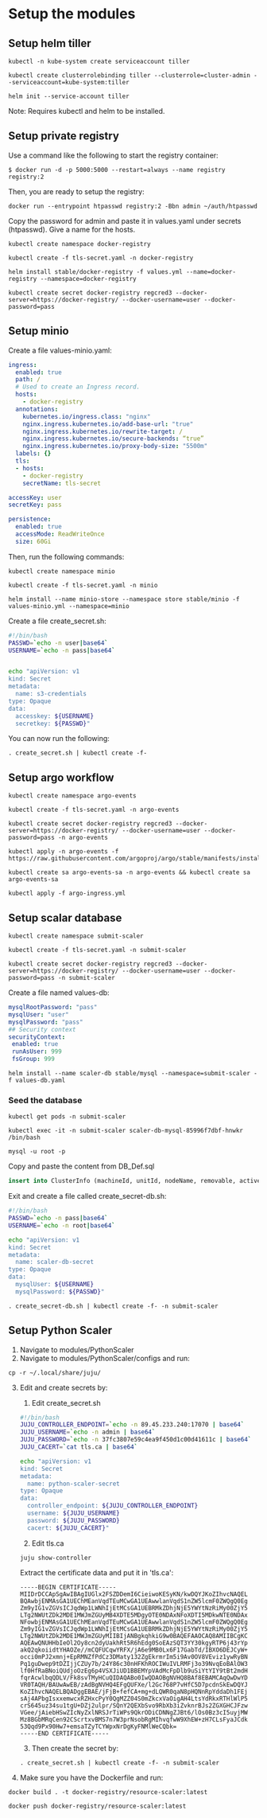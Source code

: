 # Setup the modules

## Setup helm tiller
```
kubectl -n kube-system create serviceaccount tiller

kubectl create clusterrolebinding tiller --clusterrole=cluster-admin --serviceaccount=kube-system:tiller

helm init --service-account tiller
```
Note: Requires kubectl and helm to be installed.

## Setup private registry
Use a command like the following to start the registry container:
```
$ docker run -d -p 5000:5000 --restart=always --name registry registry:2
```
Then, you are ready to setup the registry:
```
docker run --entrypoint htpasswd registry:2 -Bbn admin ~/auth/htpasswd
```
Copy the password for admin and paste it in values.yaml under secrets (htpasswd). Give a name for the hosts.
```
kubectl create namespace docker-registry

kubectl create -f tls-secret.yaml -n docker-registry

helm install stable/docker-registry -f values.yml --name=docker-registry --namespace=docker-registry

kubectl create secret docker-registry regcred3 --docker-server=https://docker-registry/ --docker-username=user --docker-password=pass
```

## Setup minio
Create a file values-minio.yaml:
```yaml
ingress:
  enabled: true
  path: /
  # Used to create an Ingress record.
  hosts:
    - docker-registry
  annotations:
    kubernetes.io/ingress.class: "nginx"
    nginx.ingress.kubernetes.io/add-base-url: "true"
    nginx.ingress.kubernetes.io/rewrite-target: /
    nginx.ingress.kubernetes.io/secure-backends: “true”
    nginx.ingress.kubernetes.io/proxy-body-size: "5500m"
  labels: {}
  tls:
  - hosts:
    - docker-registry
    secretName: tls-secret

accessKey: user
secretKey: pass

persistence:
  enabled: true
  accessMode: ReadWriteOnce
  size: 60Gi
```
Then, run the following commands:
```
kubectl create namespace minio

kubectl create -f tls-secret.yaml -n minio

helm install --name minio-store --namespace store stable/minio -f values-minio.yml --namespace=minio
```
Create a file create_secret.sh:
```bash
#!/bin/bash
PASSWD=`echo -n user|base64`
USERNAME=`echo -n pass|base64`


echo "apiVersion: v1
kind: Secret
metadata:
  name: s3-credentials
type: Opaque
data:
  accesskey: ${USERNAME}
  secretkey: ${PASSWD}"
```
You can now run the following:
```
. create_secret.sh | kubectl create -f-
```

## Setup argo workflow
```
kubectl create namespace argo-events

kubectl create -f tls-secret.yaml -n argo-events

kubectl create secret docker-registry regcred3 --docker-server=https://docker-registry/ --docker-username=user --docker-password=pass -n argo-events

kubectl apply -n argo-events -f https://raw.githubusercontent.com/argoproj/argo/stable/manifests/install.yaml

kubectl create sa argo-events-sa -n argo-events && kubectl create sa argo-events-sa

kubectl apply -f argo-ingress.yml
```

## Setup scalar database
```
kubectl create namespace submit-scaler

kubectl create -f tls-secret.yaml -n submit-scaler

kubectl create secret docker-registry regcred3 --docker-server=https://docker-registry/ --docker-username=user --docker-password=pass -n submit-scaler
```

Create a file named values-db:
```yaml
mysqlRootPassword: "pass"
mysqlUser: "user"
mysqlPassword: "pass"
## Security context
securityContext:
 enabled: true
 runAsUser: 999
 fsGroup: 999
```

```
helm install --name scaler-db stable/mysql --namespace=submit-scaler -f values-db.yaml
```

### Seed the database
```
kubectl get pods -n submit-scaler

kubectl exec -it -n submit-scaler scaler-db-mysql-85996f7dbf-hnwkr /bin/bash

mysql -u root -p
```

Copy and paste the content from DB_Def.sql

```sql
insert into ClusterInfo (machineId, unitId, nodeName, removable, active) VALUES  ("17","kubernetes-worker/6", "	juju-37883b-default-17", False, True)
```

Exit and create a file called create_secret-db.sh:

```bash
#!/bin/bash
PASSWD=`echo -n pass|base64`
USERNAME=`echo -n root|base64`

echo "apiVersion: v1
kind: Secret
metadata:
  name: scaler-db-secret
type: Opaque
data:
  mysqlUser: ${USERNAME}
  mysqlPassword: ${PASSWD}"
```

```
. create_secret-db.sh | kubectl create -f- -n submit-scaler
```

## Setup Python Scaler
1. Navigate to modules/PythonScaler
2. Navigate to modules/PythonScaler/configs and run:
```
cp -r ~/.local/share/juju/
```
3. Edit and create secrets by:
    1. Edit create_secret.sh 
    ```bash
    #!/bin/bash
    JUJU_CONTROLLER_ENDPOINT=`echo -n 89.45.233.240:17070 | base64`
    JUJU_USERNAME=`echo -n admin | base64`
    JUJU_PASSWORD=`echo -n 37fc3807e59c4ea9f450d1c00d41611c | base64`
    JUJU_CACERT=`cat tls.ca | base64`

    echo "apiVersion: v1
    kind: Secret
    metadata:
      name: python-scaler-secret
    type: Opaque
    data:
      controller_endpoint: ${JUJU_CONTROLLER_ENDPOINT}
      username: ${JUJU_USERNAME}
      password: ${JUJU_PASSWORD}
      cacert: ${JUJU_CACERT}"
    ```
    2. Edit tls.ca
    ```
    juju show-controller
    ```
    Extract the certificate data and put it in 'tls.ca':

    ```
    -----BEGIN CERTIFICATE-----
    MIIDrDCCApSgAwIBAgIUGlx2FSZDDemI6CieiwoKESyKN/kwDQYJKoZIhvcNAQEL
    BQAwbjENMAsGA1UEChMEanVqdTEuMCwGA1UEAwwlanVqdS1nZW5lcmF0ZWQgQ0Eg
    Zm9yIG1vZGVsICJqdWp1LWNhIjEtMCsGA1UEBRMkZDhjNjE5YWYtNzRiMy00ZjY5
    LTg2NWUtZDk2MDE1MWJmZGUyMB4XDTE5MDgyOTE0NDAxNFoXDTI5MDkwNTE0NDAx
    NFowbjENMAsGA1UEChMEanVqdTEuMCwGA1UEAwwlanVqdS1nZW5lcmF0ZWQgQ0Eg
    Zm9yIG1vZGVsICJqdWp1LWNhIjEtMCsGA1UEBRMkZDhjNjE5YWYtNzRiMy00ZjY5
    LTg2NWUtZDk2MDE1MWJmZGUyMIIBIjANBgkqhkiG9w0BAQEFAAOCAQ8AMIIBCgKC
    AQEAwQNUHHbIeOl2Oy8cn2dyUakhRt5R6hEdg0SoEAzSQT3YY30kgyRTP6j43rYp
    akQ2qkoiidtYHAOZe//mCQFUCqwYRFX/jA6e9MB0Lx6F17GabTd/IBXO6DEJCyW+
    occi0mPJ2xmnj+EpRMNZfPdCz3DMaty132ZgEkrmrIm5i9Av0OV8VEviz1ywRyBN
    Pq1guDwep9tDZIjjCZUy7b/24Y86c30nHFKhROCIWuIVLRMFj3o39NvqEoBAlOW3
    lf0HfRaBNoiQUdjoOzEg6p4VSXJiUD1BBEMYpVAdMcFpDlb9uSiYtYIY9tBt2mdH
    fqrAcwlbqQDLV/Fk8svTMyHCuQIDAQABo0IwQDAOBgNVHQ8BAf8EBAMCAqQwDwYD
    VR0TAQH/BAUwAwEB/zAdBgNVHQ4EFgQUFXe/l2Gc768P7vHfC5D7pcdnSkEwDQYJ
    KoZIhvcNAQELBQADggEBAE/jFjB+fefCA+mg+dLQWR0qaN8pHQNnRpYddaDh1FEj
    sAj4APbgIsxxemwcxRZHxcPyY0QgMZZ04S0mZkcxVaOigAH4LtsYdRkxRTHlWlP5
    crS645uz34su1tgU+DZj2ulpr/SQnY2QEXbSvo9RbXb3iZvknrBJs2ZGXGHCJFzw
    VGee/jAiebHSwZIcNyZxlNRSJrTiWPs9QkrODiCDNNgZJBt6/lOs0Bz3cI5uyjMW
    Mz8BGbMRqCen92CScrtxvBMS7n7W3prNsobRgMIhvqfwW9XhEW+zH7CLsFyaJCdk
    53Qqd9Px90Hw7+emsaTZyTCYWpxNrDgKyFNMlWeCQbk=
    -----END CERTIFICATE-----
    ```
    3. Then create the secret by:
    ```
    . create_secret.sh | kubectl create -f- -n submit-scaler
    ```
4. Make sure you have the Dockerfile and run:
```
docker build . -t docker-registry/resource-scaler:latest

docker push docker-registry/resource-scaler:latest
```
